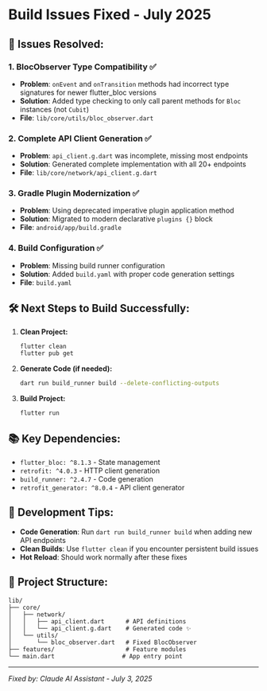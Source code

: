 # Build Issues Fixed - July 2025

## 🚀 **Issues Resolved:**

### 1. **BlocObserver Type Compatibility** ✅
- **Problem**: `onEvent` and `onTransition` methods had incorrect type signatures for newer flutter_bloc versions
- **Solution**: Added type checking to only call parent methods for `Bloc` instances (not `Cubit`)
- **File**: `lib/core/utils/bloc_observer.dart`

### 2. **Complete API Client Generation** ✅
- **Problem**: `api_client.g.dart` was incomplete, missing most endpoints
- **Solution**: Generated complete implementation with all 20+ endpoints
- **File**: `lib/core/network/api_client.g.dart`

### 3. **Gradle Plugin Modernization** ✅
- **Problem**: Using deprecated imperative plugin application method
- **Solution**: Migrated to modern declarative `plugins {}` block
- **File**: `android/app/build.gradle`

### 4. **Build Configuration** ✅
- **Problem**: Missing build runner configuration
- **Solution**: Added `build.yaml` with proper code generation settings
- **File**: `build.yaml`

## 🛠 **Next Steps to Build Successfully:**

1. **Clean Project:**
   ```bash
   flutter clean
   flutter pub get
   ```

2. **Generate Code (if needed):**
   ```bash
   dart run build_runner build --delete-conflicting-outputs
   ```

3. **Build Project:**
   ```bash
   flutter run
   ```

## 📚 **Key Dependencies:**
- `flutter_bloc: ^8.1.3` - State management
- `retrofit: ^4.0.3` - HTTP client generation  
- `build_runner: ^2.4.7` - Code generation
- `retrofit_generator: ^8.0.4` - API client generator

## 🔧 **Development Tips:**

- **Code Generation**: Run `dart run build_runner build` when adding new API endpoints
- **Clean Builds**: Use `flutter clean` if you encounter persistent build issues
- **Hot Reload**: Should work normally after these fixes

## 📱 **Project Structure:**
```
lib/
├── core/
│   ├── network/
│   │   ├── api_client.dart      # API definitions
│   │   └── api_client.g.dart    # Generated code ✨
│   └── utils/
│       └── bloc_observer.dart   # Fixed BlocObserver
├── features/                    # Feature modules
└── main.dart                   # App entry point
```

---
*Fixed by: Claude AI Assistant - July 3, 2025*